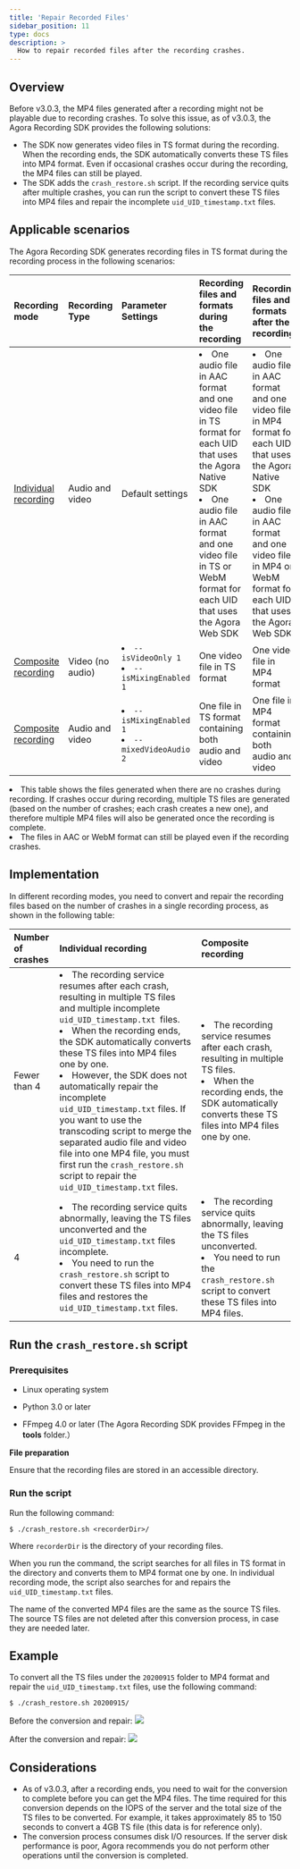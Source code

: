 ```yaml
---
title: 'Repair Recorded Files'
sidebar_position: 11
type: docs
description: >
  How to repair recorded files after the recording crashes.
---
```


## Overview

Before v3.0.3, the MP4 files generated after a recording might not be playable due to recording crashes. To solve this issue, as of v3.0.3, the Agora Recording SDK provides the following solutions:

- The SDK now generates video files in TS format during the recording. When the recording ends, the SDK automatically converts these TS files into MP4 format. Even if occasional crashes occur during the recording, the MP4 files can still be played.
- The SDK adds the `crash_restore.sh` script. If the recording service quits after multiple crashes, you can run the script to convert these TS files into MP4 files and repair the incomplete `uid_UID_timestamp.txt` files.

## Applicable scenarios

The Agora Recording SDK generates recording files in TS format during the recording process in the following scenarios:

| Recording mode                                               | Recording Type   | Parameter Settings                          | Recording files and formats during the recording             | Recording files and formats after the recording              |
| :----------------------------------------------------------- | :--------------- | :------------------------------------------ | :----------------------------------------------------------- | :----------------------------------------------------------- |
| [Individual recording](https://docs.agora.io/en/Recording/recording_individual_mode?platform=Linux) | Audio and video  | Default settings                            | <li>One audio file in AAC format and one video file in TS format for each UID that uses the Agora Native SDK</li><li>One audio file in AAC format and one video file in TS or WebM format for each UID that uses the Agora Web SDK</li> | <li>One audio file in AAC format and one video file in MP4 format for each UID that uses the Agora Native SDK</li><li>One audio file in AAC format and one video file in MP4 or WebM format for each UID that uses the Agora Web SDK</li> |
| [Composite recording](https://docs.agora.io/en/Recording/recording_composite_mode?platform=Linux) | Video (no audio) | <li>`-- isVideoOnly 1`</li><li>`-- isMixingEnabled 1`</li>    | One video file in TS format                                  | One video file in MP4 format                                 |
| [Composite recording](https://docs.agora.io/en/Recording/recording_composite_mode?platform=Linux) | Audio and video  | <li>`-- isMixingEnabled 1`</li><li>`-- mixedVideoAudio 2`</li> | One file in TS format containing both audio and video        | One file in MP4 format containing both audio and video       |

<div class="alert note"><li>This table shows the files generated when there are no crashes during recording. If crashes occur during recording, multiple TS files are generated (based on the number of crashes; each crash creates a new one), and therefore multiple MP4 files will also be generated once the recording is complete.</li><li>The files in AAC or WebM format can still be played even if the recording crashes.</li></div>

## Implementation

In different recording modes, you need to convert and repair the recording files based on the number of crashes in a single recording process, as shown in the following table:

| Number of crashes | Individual recording                                         |Composite recording                                     |
| :---------------- | :----------------------------------------------------------- | :----------------------------------------------------------- |
| Fewer than 4      |<li> The recording service resumes after each crash, resulting in multiple TS files and multiple incomplete `uid_UID_timestamp.txt `files.</li><li>When the recording ends, the SDK automatically converts these TS files into MP4 files one by one.</li><li>However, the SDK does not automatically repair the incomplete `uid_UID_timestamp.txt` files. If you want to use the transcoding script to merge the separated audio file and video file into one MP4 file, you must first run the `crash_restore.sh `script to repair the `uid_UID_timestamp.txt` files.</li> | <li>The recording service resumes after each crash, resulting in multiple TS files.</li><li>When the recording ends, the SDK automatically converts these TS files into MP4 files one by one.</li> |
| 4                 | <li>The recording service quits abnormally, leaving the TS files unconverted and the `uid_UID_timestamp.txt` files incomplete.</li><li>You need to run the `crash_restore.sh` script to convert these TS files into MP4 files and restores the `uid_UID_timestamp.txt` files.</li> | <li>The recording service quits abnormally, leaving the TS files unconverted.</li><li>You need to run the `crash_restore.sh` script to convert these TS files into MP4 files.</li> |

## Run the `crash_restore.sh` script 

### Prerequisites

-   Linux operating system

-   Python 3.0 or later

-   FFmpeg 4.0 or later (The Agora Recording SDK provides FFmpeg in the **tools** folder.）

**File preparation**

Ensure that the recording files are stored in an accessible directory.

### Run the script

Run the following command:

```
$ ./crash_restore.sh <recorderDir>/
```

Where `recorderDir` is the directory of your recording files.

When you run the command, the script searches for all files in TS format in the directory and converts them to MP4 format one by one. In individual recording mode, the script also searches for and repairs the `uid_UID_timestamp.txt` files.

The name of the converted MP4 files are the same as the source TS files. The source TS files are not deleted after this conversion process, in case they are needed later.

## Example

To convert all the TS files under the `20200915` folder to MP4 format and repair the `uid_UID_timestamp.txt` files, use the following command:

```
$ ./crash_restore.sh 20200915/
```

Before the conversion and repair:
![](https://web-cdn.agora.io/docs-files/1600314197717)

After the conversion and repair:
![](https://web-cdn.agora.io/docs-files/1600314313477)

## Considerations

- As of v3.0.3, after a recording ends, you need to wait for the conversion to complete before you can get the MP4 files. The time required for this conversion depends on the IOPS of the server and the total size of the TS files to be converted. For example, it takes approximately 85 to 150 seconds to convert a 4GB TS file (this data is for reference only).
- The conversion process consumes disk I/O resources. If the server disk performance is poor, Agora recommends you do not perform other operations until the conversion is completed.
